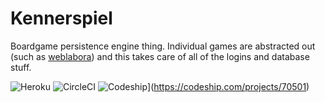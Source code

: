 Kennerspiel
=====================================

Boardgame persistence engine thing. Individual games are abstracted out (such as
[weblabora](http://github.com/philihp/weblabora)) and this takes care of all of the logins and
database stuff.

![Heroku](https://heroku-badge.herokuapp.com/?app=kennerspiel)
![CircleCI](https://circleci.com/gh/philihp/kennerspiel.svg?style=shield&circle-token=)
![Codeship](https://codeship.com/projects/24fd3a70-b47f-0132-c56b-4e3657f9ca7f/status?branch=master)](https://codeship.com/projects/70501)